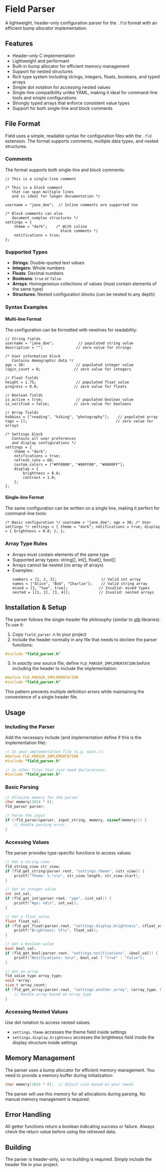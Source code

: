 # Field Parser

A lightweight, header-only configuration parser for the `.fld` format with an efficient bump allocator implementation.

## Features

- Header-only C implementation
- Lightweight and performant
- Built-in bump allocator for efficient memory management
- Support for nested structures
- Rich type system including strings, integers, floats, booleans, and typed arrays
- Simple dot notation for accessing nested values
- Single-line compatibility unlike YAML, making it ideal for command-line tools and simple configurations
- Strongly typed arrays that enforce consistent value types
- Support for both single-line and block comments

## File Format

Field uses a simple, readable syntax for configuration files with the `.fld` extension. The format supports comments, multiple data types, and nested structures.

### Comments

The format supports both single-line and block comments:

```field
// This is a single-line comment

/* This is a block comment
   that can span multiple lines
   and is ideal for longer documentation */

username = "jane_doe";  // Inline comments are supported too

/* Block comments can also
   document complex structures */
settings = {
    theme = "dark";    /* With inline
                         block comments */
    notifications = true;
};
```

### Supported Types

- **Strings**: Double-quoted text values
- **Integers**: Whole numbers
- **Floats**: Decimal numbers
- **Booleans**: `true` or `false`
- **Arrays**: Homogeneous collections of values (must contain elements of the same type)
- **Structures**: Nested configuration blocks (can be nested to any depth)

### Syntax Examples

#### Multi-line Format
The configuration can be formatted with newlines for readability:

```field
// String fields
username = "jane_doe";           // populated string value
description = "";               // zero value for strings

/* User information block
   Contains demographic data */
age = 30;                       // populated integer value
login_count = 0;               // zero value for integers

// Float fields
height = 1.75;                  // populated float value
progress = 0.0;                // zero value for floats

// Boolean fields
is_active = true;               // populated boolean value
is_verified = false;           // zero value for booleans

// Array fields
hobbies = ["reading", "hiking", "photography"];    // populated array
tags = [];                                        // zero value for arrays

/* Settings block
   Contains all user preferences
   and display configurations */
settings = {
    theme = "dark";
    notifications = true;
    refresh_rate = 60;
    custom_colors = ["#FF0000", "#00FF00", "#0000FF"];
    display = {
        brightness = 0.8;
        contrast = 1.0;
    };
};
```

#### Single-line Format
The same configuration can be written on a single line, making it perfect for command-line tools:

```field
/* Basic configuration */ username = "jane_doe"; age = 30; /* User settings */ settings = { theme = "dark"; notifications = true; display = { brightness = 0.8; }; };
```

### Array Type Rules

- Arrays must contain elements of the same type
- Supported array types: string[], int[], float[], bool[]
- Arrays cannot be nested (no array of arrays)
- Examples:
  ```field
  numbers = [1, 2, 3];                    // Valid int array
  names = ["Alice", "Bob", "Charlie"];    // Valid string array
  mixed = [1, "two", true];              // Invalid: mixed types
  nested = [[1, 2], [3, 4]];             // Invalid: nested arrays
  ```

## Installation & Setup

The parser follows the single-header file philosophy (similar to [stb](https://github.com/nothings/stb) libraries). To use it:

1. Copy `field_parser.h` to your project
2. Include the header normally in any file that needs to *declare* the parser functions:
```c
#include "field_parser.h"
```

3. In *exactly one* source file, define `FLD_PARSER_IMPLEMENTATION` before including the header to include the implementation:
```c
#define FLD_PARSER_IMPLEMENTATION
#include "field_parser.h"
```

This pattern prevents multiple definition errors while maintaining the convenience of a single header file.

## Usage

### Including the Parser

Add the necessary include (and implementation define if this is the implementation file):

```c
// In your implementation file (e.g. main.c):
#define FLD_PARSER_IMPLEMENTATION
#include "field_parser.h"

// In other files that just need declarations:
#include "field_parser.h"
```

### Basic Parsing

```c
// Allocate memory for the parser
char memory[1024 * 8];
fld_parser parser;

// Parse the input
if (!fld_parse(&parser, input_string, memory, sizeof(memory))) {
    // Handle parsing error
}
```

### Accessing Values

The parser provides type-specific functions to access values:

```c
// Get a string view
fld_string_view str_view;
if (fld_get_string(parser.root, "settings.theme", &str_view)) {
    printf("Theme: %.*s\n", str_view.length, str_view.start);
}

// Get an integer value
int int_val;
if (fld_get_int(parser.root, "age", &int_val)) {
    printf("Age: %d\n", int_val);
}

// Get a float value
float float_val;
if (fld_get_float(parser.root, "settings.display.brightness", &float_val)) {
    printf("Brightness: %f\n", float_val);
}

// Get a boolean value
bool bool_val;
if (fld_get_bool(parser.root, "settings.notifications", &bool_val)) {
    printf("Notifications: %s\n", bool_val ? "true" : "false");
}

// Get an array
fld_value_type array_type;
void *array;
size_t array_count;
if (fld_get_array(parser.root, "settings.another_array", &array_type, &array, &array_count)) {
    // Handle array based on array_type
}
```

### Accessing Nested Values

Use dot notation to access nested values:
- `settings.theme` accesses the theme field inside settings
- `settings.display.brightness` accesses the brightness field inside the display structure inside settings

## Memory Management

The parser uses a bump allocator for efficient memory management. You need to provide a memory buffer during initialization:

```c
char memory[1024 * 8];  // Adjust size based on your needs
```

The parser will use this memory for all allocations during parsing. No manual memory management is required.

## Error Handling

All getter functions return a boolean indicating success or failure. Always check the return value before using the retrieved data.

## Building

The parser is header-only, so no building is required. Simply include the header file in your project.